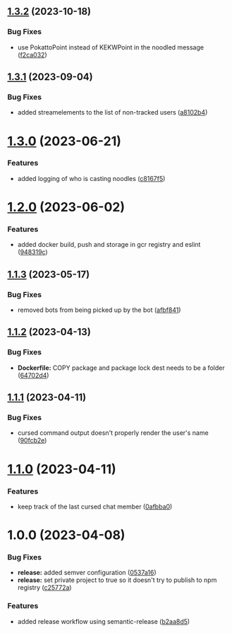 ## [1.3.2](https://github.com/DreamyProtect/squchan-noodle-curse/compare/v1.3.1...v1.3.2) (2023-10-18)


### Bug Fixes

* use PokattoPoint instead of KEKWPoint in the noodled message ([f2ca032](https://github.com/DreamyProtect/squchan-noodle-curse/commit/f2ca0321f4655d1e073475b58468b95e98fb92f5))

## [1.3.1](https://github.com/DreamyProtect/squchan-noodle-curse/compare/v1.3.0...v1.3.1) (2023-09-04)


### Bug Fixes

* added streamelements to the list of non-tracked users ([a8102b4](https://github.com/DreamyProtect/squchan-noodle-curse/commit/a8102b4b455cd5b3b761ff32b3159de9bb361717))

# [1.3.0](https://github.com/DreamyProtect/squchan-noodle-curse/compare/v1.2.0...v1.3.0) (2023-06-21)


### Features

* added logging of who is casting noodles ([c8167f5](https://github.com/DreamyProtect/squchan-noodle-curse/commit/c8167f502f9c38f86748f7e5cc021f4ea526b0f7))

# [1.2.0](https://github.com/DreamyProtect/squchan-noodle-curse/compare/v1.1.3...v1.2.0) (2023-06-02)


### Features

* added docker build, push and storage in gcr registry and eslint ([948319c](https://github.com/DreamyProtect/squchan-noodle-curse/commit/948319c8721ce5a560ab21d495967157a5ed0c7f))

## [1.1.3](https://github.com/DreamyProtect/squchan-noodle-curse/compare/v1.1.2...v1.1.3) (2023-05-17)


### Bug Fixes

* removed bots from being picked up by the bot ([afbf841](https://github.com/DreamyProtect/squchan-noodle-curse/commit/afbf841f95a3b30f6ce2a462a532151a3864ca91))

## [1.1.2](https://github.com/DreamyProtect/squchan-noodle-curse/compare/v1.1.1...v1.1.2) (2023-04-13)


### Bug Fixes

* **Dockerfile:** COPY package and package lock dest needs to be a folder ([64702d4](https://github.com/DreamyProtect/squchan-noodle-curse/commit/64702d41d763f5a07746b699a9b7043547e0a53d))

## [1.1.1](https://github.com/DreamyProtect/squchan-noodle-curse/compare/v1.1.0...v1.1.1) (2023-04-11)


### Bug Fixes

* cursed command output doesn't properly render the user's name ([90fcb2e](https://github.com/DreamyProtect/squchan-noodle-curse/commit/90fcb2e953af41035308347bbe972bb57c981c55))

# [1.1.0](https://github.com/DreamyProtect/squchan-noodle-curse/compare/v1.0.0...v1.1.0) (2023-04-11)


### Features

* keep track of the last cursed chat member ([0afbba0](https://github.com/DreamyProtect/squchan-noodle-curse/commit/0afbba00bf1cfdb23a48286af867cb863600da33))

# 1.0.0 (2023-04-08)


### Bug Fixes

* **release:** added semver configuration ([0537a16](https://github.com/DreamyProtect/squchan-noodle-curse/commit/0537a16441acd40fdbb2dd335155d60f376431b7))
* **release:** set private project to true so it doesn't try to publish to npm registry ([c25772a](https://github.com/DreamyProtect/squchan-noodle-curse/commit/c25772ada909913c33fb859800a324ded328971e))


### Features

* added release workflow using semantic-release ([b2aa8d5](https://github.com/DreamyProtect/squchan-noodle-curse/commit/b2aa8d5f489bc4f9e880e37a6c77f1040191f7b2))
